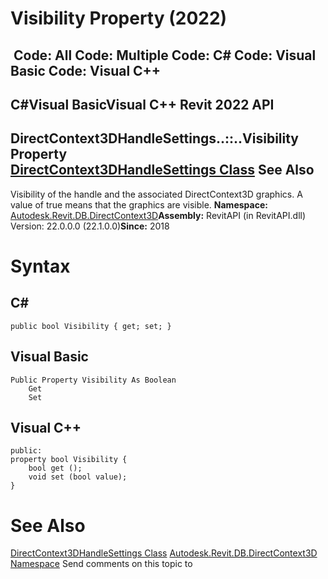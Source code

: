# Visibility Property (2022)

﻿
 Code: All Code: Multiple Code: C# Code: Visual Basic Code: Visual C++   
---  
C#Visual BasicVisual C++
Revit 2022 API  
---  
DirectContext3DHandleSettings..::..Visibility Property   
[DirectContext3DHandleSettings Class](cc9d7b07-a4d9-8570-9ed8-c953e241c0d6.md "DirectContext3DHandleSettings Class") See Also  
---  
Visibility of the handle and the associated DirectContext3D graphics. A value of true means that the graphics are visible. 
**Namespace:** [Autodesk.Revit.DB.DirectContext3D](f4ba10f0-55ea-5344-173b-688405391794.md "Autodesk.Revit.DB.DirectContext3D Namespace")**Assembly:** RevitAPI (in RevitAPI.dll) Version: 22.0.0.0 (22.1.0.0)**Since:** 2018 
# Syntax
C#  
---  
```text
public bool Visibility { get; set; }
```
  
Visual Basic  
---  
```text
Public Property Visibility As Boolean
	Get
	Set
```
  
Visual C++  
---  
```text
public:
property bool Visibility {
	bool get ();
	void set (bool value);
}
```
  
# See Also
[DirectContext3DHandleSettings Class](cc9d7b07-a4d9-8570-9ed8-c953e241c0d6.md "DirectContext3DHandleSettings Class")
[Autodesk.Revit.DB.DirectContext3D Namespace](f4ba10f0-55ea-5344-173b-688405391794.md "Autodesk.Revit.DB.DirectContext3D Namespace")
Send comments on this topic to 